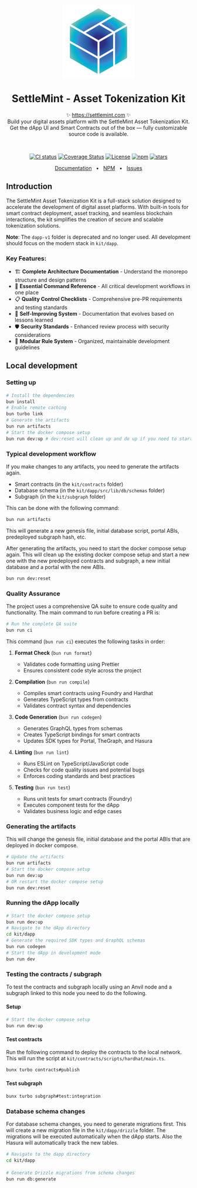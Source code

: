 <p align="center">
  <img src="https://github.com/settlemint/sdk/blob/main/logo.svg" width="200px" align="center" alt="SettleMint logo" />
  <h1 align="center">SettleMint - Asset Tokenization Kit</h1>
  <p align="center">
    ✨ <a href="https://settlemint.com">https://settlemint.com</a> ✨
    <br/>
    Build your digital assets platform with the SettleMint Asset Tokenization Kit.
    <br/>
    Get the dApp UI and Smart Contracts out of the box — fully customizable source code is available.
  </p>
</p>
<br/>
<p align="center">
<a href="https://github.com/settlemint/asset-tokenization-kit/actions?query=branch%3Amain"><img src="https://github.com/settlemint/asset-tokenization-kit/actions/workflows/main.yml/badge.svg?event=push&branch=main" alt="CI status" /></a>
<a href="https://coveralls.io/github/settlemint/asset-tokenization-kit?branch=main" rel="nofollow"><img src="https://coveralls.io/repos/github/settlemint/asset-tokenization-kit/badge.svg?branch=main" alt="Coverage Status" /></a>
<a href="https://fsl.software" rel="nofollow"><img src="https://img.shields.io/npm/l/@settlemint/asset-tokenization-kit" alt="License"></a>
<a href="https://www.npmjs.com/package/@settlemint/asset-tokenization-kit" rel="nofollow"><img src="https://img.shields.io/npm/dw/@settlemint/asset-tokenization-kit" alt="npm"></a>
<a href="https://github.com/settlemint/asset-tokenization-kit" rel="nofollow"><img src="https://img.shields.io/github/stars/settlemint/asset-tokenization-kit" alt="stars"></a>
</p>

<div align="center">
  <a href="https://console.settlemint.com/documentation/">Documentation</a>
  <span>&nbsp;&nbsp;•&nbsp;&nbsp;</span>
  <a href="https://www.npmjs.com/package/@settlemint/asset-tokenization-kit">NPM</a>
  <span>&nbsp;&nbsp;•&nbsp;&nbsp;</span>
  <a href="https://github.com/settlemint/asset-tokenization-kit/issues">Issues</a>
  <br />
</div>

## Introduction

The SettleMint Asset Tokenization Kit is a full-stack solution designed to
accelerate the development of digital asset platforms. With built-in tools for
smart contract deployment, asset tracking, and seamless blockchain interactions,
the kit simplifies the creation of secure and scalable tokenization solutions.

**Note**: The `dapp-v1` folder is deprecated and no longer used. All development
should focus on the modern stack in `kit/dapp`.

### Key Features:

- 🏗️ **Complete Architecture Documentation** - Understand the monorepo structure
  and design patterns
- 🔧 **Essential Command Reference** - All critical development workflows in one
  place
- 📋 **Quality Control Checklists** - Comprehensive pre-PR requirements and
  testing standards
- 🔄 **Self-Improving System** - Documentation that evolves based on lessons
  learned
- 🛡️ **Security Standards** - Enhanced review process with security
  considerations
- 🎯 **Modular Rule System** - Organized, maintainable development guidelines

## Local development

### Setting up

```bash
# Install the dependencies
bun install
# Enable remote caching
bun turbo link
# Generate the artifacts
bun run artifacts
# Start the docker compose setup
bun run dev:up # dev:reset will clean up and do up if you need to start fresh
```

### Typical development workflow

If you make changes to any artifacts, you need to generate the artifacts again.

- Smart contracts (in the `kit/contracts` folder)
- Database schema (in the `kit/dapp/src/lib/db/schemas` folder)
- Subgraph (in the `kit/subgraph` folder)

This can be done with the following command:

```bash
bun run artifacts
```

This will generate a new genesis file, initial database script, portal ABIs,
predeployed subgraph hash, etc.

After generating the artifacts, you need to start the docker compose setup
again. This will clean up the existing docker compose setup and start a new one
with the new predeployed contracts and subgraph, a new initial database and a
portal with the new ABIs.

```bash
bun run dev:reset
```

### Quality Assurance

The project uses a comprehensive QA suite to ensure code quality and
functionality. The main command to run before creating a PR is:

```bash
# Run the complete QA suite
bun run ci
```

This command (`bun run ci`) executes the following tasks in order:

1. **Format Check** (`bun run format`)
   - Validates code formatting using Prettier
   - Ensures consistent code style across the project

2. **Compilation** (`bun run compile`)
   - Compiles smart contracts using Foundry and Hardhat
   - Generates TypeScript types from contracts
   - Validates contract syntax and dependencies

3. **Code Generation** (`bun run codegen`)
   - Generates GraphQL types from schemas
   - Creates TypeScript bindings for smart contracts
   - Updates SDK types for Portal, TheGraph, and Hasura

4. **Linting** (`bun run lint`)
   - Runs ESLint on TypeScript/JavaScript code
   - Checks for code quality issues and potential bugs
   - Enforces coding standards and best practices

5. **Testing** (`bun run test`)
   - Runs unit tests for smart contracts (Foundry)
   - Executes component tests for the dApp
   - Validates business logic and edge cases

### Generating the artifacts

This will change the genesis file, initial database and the portal ABIs that are
deployed in docker compose.

```bash
# Update the artifacts
bun run artifacts
# Start the docker compose setup
bun run dev:up
# OR restart the docker compose setup
bun run dev:reset
```

### Running the dApp locally

```bash
# Start the docker compose setup
bun run dev:up
# Navigate to the dApp directory
cd kit/dapp
# Generate the required SDK types and GraphQL schemas
bun run codegen
# Start the dApp in development mode
bun run dev
```

### Testing the contracts / subgraph

To test the contracts and subgraph locally using an Anvil node and a subgraph
linked to this node you need to do the following.

#### Setup

```bash
# Start the docker compose setup
bun run dev:up
```

#### Test contracts

Run the following command to deploy the contracts to the local network. This
will run the script at `kit/contracts/scripts/hardhat/main.ts`.

```bash
bunx turbo contracts#publish
```

#### Test subgraph

```bash
bunx turbo subgraph#test:integration
```

### Database schema changes

For database schema changes, you need to generate migrations first. This will
create a new migration file in the `kit/dapp/drizzle` folder. The migrations
will be executed automatically when the dApp starts. Also the Hasura will
automatically track the new tables.

```bash
# Navigate to the dapp directory
cd kit/dapp

# Generate Drizzle migrations from schema changes
bun run db:generate
```
